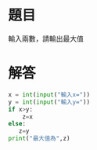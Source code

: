 # 題目
  輸入兩數，請輸出最大值
# 解答
```py
x = int(input("輸入x="))
y = int(input("輸入y="))
if x>y:
    z=x
else:
   z=y
print("最大值為",z)
```
